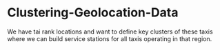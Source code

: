 # Clustering-Geolocation-Data
We have tai rank locations and want to define key clusters of these taxis where we can build service stations for all taxis operating in that region.
